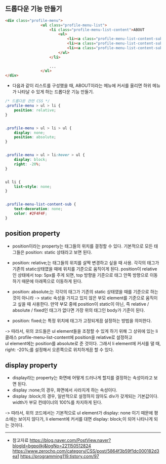 ## 드롭다운 기능 만들기
```html
<div class="profile-menu">
                <ul class="profile-menu-list">
                    <li class="profile-menu-list-content">ABOUT
                        <ul>
                            <li><a class="profile-menu-list-content-sub" href="">SUB_MENU1</a></li>
                            <li><a class="profile-menu-list-content-sub" href="">SUB_MENU2</a></li>
                            <li><a class="profile-menu-list-content-sub" href="">SUB_MENU3</a></li>
                        </ul>
                    </li>   
                    
                    ...
                </ul>
</div>
```

- 다음과 같이 리스트를 구성했을 때, ABOUT이라는 메뉴에 커서를 올리면 하위 메뉴가 나타날 수 있게 하는 드롭다운 기능 만들기.

```css
/* 드롭다운 관련 CSS */
.profile-menu > ul > li {
    position: relative;
}


.profile-menu > ul > li > ul {
    display: none;
    position: absolute;
}


.profile-menu > ul > li:hover > ul {
    display: block;
    right: -20%;
}


ul li {
    list-style: none;
}


.profile-menu-list-content-sub {
    text-decoration: none;
    color: #2F4F4F;
}
```

## position property
- position이라는 property는 태그들의 위치를 결정할 수 있다. 기본적으로 모든 태그들은 position: static 상태라고 보면 된다.

- position: relative;는 태그들의 위치를 살짝 변경하고 싶을 때 사용. 각각의 태그가 기존의 static상태였을 때에 위치를 기준으로 움직이게 된다. position이 relative인 상태에서 top: 5px를 주게 되면, top 방향을 기준으로 태그 안쪽 방향으로 이동하기 때문에 아래쪽으로 이동하게 된다.

- position: absolute;는 각각의 태그가 기존의 static 상태였을 때를 기준으로 하는 것이 아니라 -> static 속성을 가지고 있지 않은 부모 element를 기준으로 움직이고 싶을 때 사용한다. 만약 부모 중에 position이 static이 아닌, 즉 relative / absolute / fixed인 태그가 없다면 가장 위의 태그인 body가 기준이 된다.

- position: fixed;는 특정 위치에 태그가 고정되게끔 설정하는 방법을 의미한다. 

-> 따라서, 위의 코드들은 ul element들을 조정할 수 있게 하기 위해 그 상위에 있는 li 클래스 profile-menu-list-content에 position을 relative로 설정하고   
    ul element에는 position를 absolute로 준 것이다. 그래서 li element에 커서를 댈 때, right: -20%;를 설정해서 오른쪽으로 위치하게끔 할 수 있다.
    

## display property
- display라는 property는 화면에 어떻게 드러나게 할지를 결정하는 속성이라고 보면 된다.
- display :none;의 경우, 화면에서 사라지게 하는 속성이다.
- display :block;의 경우, 일반적으로 설정하지 않아도 div가 갖게되는 기본값이다. width가 부모 컨테이너의 100%를 차지하게 된다.

-> 따라서, 위의 코드에서는 기본적으로 ul element가 display: none 이기 때문에 평소에는 보이지 않다가, li element에 커서를 대면 display: block;이 되어 나타나게 되는 것이다. 

* * * 
- 참고자료 
https://blog.naver.com/PostView.naver?blogId=bgpoilkj&logNo=221150512824
https://www.zerocho.com/category/CSS/post/5864f3b59f1dc000182d3ea1
https://programming119.tistory.com/97
